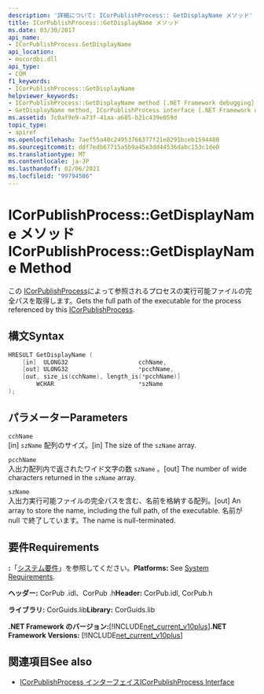 ```yaml
---
description: '詳細について: ICorPublishProcess:: GetDisplayName メソッド'
title: ICorPublishProcess::GetDisplayName メソッド
ms.date: 03/30/2017
api_name:
- ICorPublishProcess.GetDisplayName
api_location:
- mscordbi.dll
api_type:
- COM
f1_keywords:
- ICorPublishProcess::GetDisplayName
helpviewer_keywords:
- ICorPublishProcess::GetDisplayName method [.NET Framework debugging]
- GetDisplayName method, ICorPublishProcess interface [.NET Framework debugging]
ms.assetid: 7c0af9e9-a73f-41aa-a685-b21c439e059d
topic_type:
- apiref
ms.openlocfilehash: 7aef55a40c24953766377f21e8291bceb1594480
ms.sourcegitcommit: ddf7edb67715a5b9a45e3dd44536dabc153c1de0
ms.translationtype: MT
ms.contentlocale: ja-JP
ms.lasthandoff: 02/06/2021
ms.locfileid: "99794586"
---
```

# <a name="icorpublishprocessgetdisplayname-method"></a><span data-ttu-id="3db8f-103">ICorPublishProcess::GetDisplayName メソッド</span><span class="sxs-lookup"><span data-stu-id="3db8f-103">ICorPublishProcess::GetDisplayName Method</span></span>

<span data-ttu-id="3db8f-104">この [ICorPublishProcess](icorpublishprocess-interface.md)によって参照されるプロセスの実行可能ファイルの完全パスを取得します。</span><span class="sxs-lookup"><span data-stu-id="3db8f-104">Gets the full path of the executable for the process referenced by this [ICorPublishProcess](icorpublishprocess-interface.md).</span></span>  
  
## <a name="syntax"></a><span data-ttu-id="3db8f-105">構文</span><span class="sxs-lookup"><span data-stu-id="3db8f-105">Syntax</span></span>  
  
```cpp  
HRESULT GetDisplayName (  
    [in]  ULONG32                    cchName,
    [out] ULONG32                    *pcchName,  
    [out, size_is(cchName), length_is(*pcchName)]
        WCHAR                        *szName  
);  
```  
  
## <a name="parameters"></a><span data-ttu-id="3db8f-106">パラメーター</span><span class="sxs-lookup"><span data-stu-id="3db8f-106">Parameters</span></span>  

 `cchName`  
 <span data-ttu-id="3db8f-107">[in] `szName` 配列のサイズ。</span><span class="sxs-lookup"><span data-stu-id="3db8f-107">[in] The size of the `szName` array.</span></span>  
  
 `pcchName`  
 <span data-ttu-id="3db8f-108">入出力配列内で返されたワイド文字の数 `szName` 。</span><span class="sxs-lookup"><span data-stu-id="3db8f-108">[out] The number of wide characters returned in the `szName` array.</span></span>  
  
 `szName`  
 <span data-ttu-id="3db8f-109">入出力実行可能ファイルの完全パスを含む、名前を格納する配列。</span><span class="sxs-lookup"><span data-stu-id="3db8f-109">[out] An array to store the name, including the full path, of the executable.</span></span> <span data-ttu-id="3db8f-110">名前が null で終了しています。</span><span class="sxs-lookup"><span data-stu-id="3db8f-110">The name is null-terminated.</span></span>  
  
## <a name="requirements"></a><span data-ttu-id="3db8f-111">要件</span><span class="sxs-lookup"><span data-stu-id="3db8f-111">Requirements</span></span>  

 <span data-ttu-id="3db8f-112">**:**「[システム要件](../../get-started/system-requirements.md)」を参照してください。</span><span class="sxs-lookup"><span data-stu-id="3db8f-112">**Platforms:** See [System Requirements](../../get-started/system-requirements.md).</span></span>  
  
 <span data-ttu-id="3db8f-113">**ヘッダー:** CorPub .idl、CorPub .h</span><span class="sxs-lookup"><span data-stu-id="3db8f-113">**Header:** CorPub.idl, CorPub.h</span></span>  
  
 <span data-ttu-id="3db8f-114">**ライブラリ:** CorGuids.lib</span><span class="sxs-lookup"><span data-stu-id="3db8f-114">**Library:** CorGuids.lib</span></span>  
  
 <span data-ttu-id="3db8f-115">**.NET Framework のバージョン:**[!INCLUDE[net_current_v10plus](../../../../includes/net-current-v10plus-md.md)]</span><span class="sxs-lookup"><span data-stu-id="3db8f-115">**.NET Framework Versions:** [!INCLUDE[net_current_v10plus](../../../../includes/net-current-v10plus-md.md)]</span></span>  
  
## <a name="see-also"></a><span data-ttu-id="3db8f-116">関連項目</span><span class="sxs-lookup"><span data-stu-id="3db8f-116">See also</span></span>

- [<span data-ttu-id="3db8f-117">ICorPublishProcess インターフェイス</span><span class="sxs-lookup"><span data-stu-id="3db8f-117">ICorPublishProcess Interface</span></span>](icorpublishprocess-interface.md)
